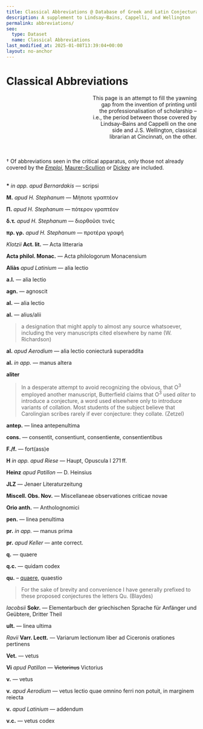 ```yaml
---
title: Classical Abbreviations @ Database of Greek and Latin Conjectural Emendations Attested in MSS
description: A supplement to Lindsay–Bains, Cappelli, and Wellington
permalink: abbreviations/
seo:
  type: Dataset
  name: Classical Abbreviations
last_modified_at: 2025-01-08T13:39:04+00:00
layout: no-anchor
---
```

# Classical Abbreviations

<p align="right">This page is an attempt to fill the yawning <br>gap from the
  invention of printing until <br>the professionalisation of scholarship –
  <br>i.e., the period between those covered by <br>Lindsay–Bains and Cappelli 
  on the one <br>side and J.&VeryThinSpace;S. Wellington, classical <br>librarian 
  at Cincinnati, on the other.</p>

&nbsp;  
&nbsp;  
† Of abbreviations seen in the critical apparatus, only those not already 
covered by the [_Emploi_](https://archive.org/details/emploi-des-signes-critiques-j.-bidez-et-a.-b.-drachmann/page/n35/mode/1up), 
[Maurer–Scullion](https://t18d.github.io/attested-conjectures/tools/#:~:text=Commonest%20Abbreviations%2C%20Signs%2C%20etc.%20Used%20in%20the%20Apparatus%20to%20a%20Classical%20Text) 
or [Dickey](https://books.google.com/books?id=6GESDAAAQBAJ&lpg=PA135&ots=iWwbx9vh_D&pg=PA135#v=onepage&q&f=false) 
are included.

&nbsp;  
**\*** _in app. apud Bernardakis_ — scripsi

**Μ.** _apud H. Stephanum_ — Μήποτε γραπτέον

**Π.** _apud H. Stephanum_ — πότερον γραπτέον

**δ.τ.** _apud H. Stephanum_ — διορθοῦσι τινές

**πρ. γρ.** _apud H. Stephanum_ — προτέρα γραφή

_Klotzii_ **Act. lit.** — Acta litteraria

**Acta philol. Monac.** — Acta philologorum Monacensium

**Aliàs** _apud Latinium_ — alia lectio

**a.l.** — alia lectio

**agn.** — agnoscit

**al.** — alia lectio

**al.** — alius/alii

> a designation that might apply to almost any source whatsoever, including
> the very manuscripts cited elsewhere by name (W. Richardson)

**al.** _apud Aerodium_ — alia lectio coniecturâ superaddita

**al.** _in app._ — manus altera

**aliter**

> In a desperate attempt to avoid recognizing the obvious, that O<sup>3</sup>
> employed another manuscript, Butterfield claims that O<sup>3</sup> used
> _aliter_ to introduce a conjecture, a word used elsewhere only to introduce
> variants of collation. Most students of the subject believe that Carolingian
> scribes rarely if ever conjecture: they collate. (Zetzel)

**antep.** — linea antepenultima

**cons.** — consentit, consentiunt, consentiente, consentientibus

**F./f.** — fort(ass)e

**H** _in app. apud Riese_ — Haupt, Opuscula I 271&thinsp;ff.

**Heinz** _apud Patillon_ — D. Heinsius

**JLZ** — Jenaer Literaturzeitung

**Miscell. Obs. Nov.** — Miscellaneae observationes criticae novae

**Orio anth.** — Antholognomici

**pen.** — linea penultima

**pr.** _in app._ — manus prima

**pr.** _apud Keller_ — ante correct.

**q.** — quaere

**q.c.** — quidam codex

**qu.** – [quaere](https://doi.org/10.1093/OED/6620420588), quaestio

> For the sake of brevity and convenience I have generally prefixed to these
> proposed conjectures the letters Qu. (Blaydes)

_Iacobsii_ **Sokr.** — Elementarbuch der griechischen Sprache für Anfänger und 
Geübtere, Dritter Theil

**ult.** — linea ultima

_Ravii_ **Varr. Lectt.** — Variarum lectionum liber ad Ciceronis orationes pertinens

**Vet.** — vetus

**Vi** _apud Patillon_ — ~~Victorinus~~ Victorius

**v.** — vetus

**v.** _apud Aerodium_ — vetus lectio quae omnino ferri non potuit, in marginem 
reiecta

**v.** _apud Latinium_ — addendum

**v.c.** — vetus codex
